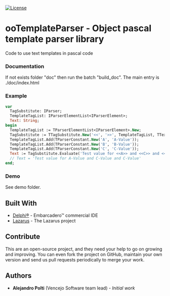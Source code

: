 [![License](https://img.shields.io/badge/License-BSD%203--Clause-blue.svg)](https://opensource.org/licenses/BSD-3-Clause)

# ooTemplateParser - Object pascal template parser library
Code to use text templates in pascal code

### Documentation
If not exists folder "doc" then run the batch "build_doc". The main entry is ./doc/index.html

### Example
```pascal
var
  TagSubstitute: IParser;
  TemplateTagList: IParserElementList<IParserElement>;
  Text: String;
begin
  TemplateTagList := TParserElementList<IParserElement>.New;
  TagSubstitute := TTagSubstitute.New('<<', '>>', TemplateTagList, TTextMatchWordInsensitive.New);
  TemplateTagList.Add(TParserConstant.New('A', 'A-Value'));
  TemplateTagList.Add(TParserConstant.New('B', 'B-Value'));
  TemplateTagList.Add(TParserConstant.New('C', 'C-Value'));
  Text := TagSubstitute.Evaluate('Test value for <<A>> and <<C>> and <<C>>'));
  // Text = 'Test value for A-Value and C-Value and C-Value'
end;
```

### Demo
See demo folder.

## Built With
* [Delphi&reg;](https://www.embarcadero.com/products/rad-studio) - Embarcadero&trade; commercial IDE
* [Lazarus](https://www.lazarus-ide.org/) - The Lazarus project

## Contribute
This are an open-source project, and they need your help to go on growing and improving.
You can even fork the project on GitHub, maintain your own version and send us pull requests periodically to merge your work.

## Authors
* **Alejandro Polti** (Vencejo Software team lead) - *Initial work*